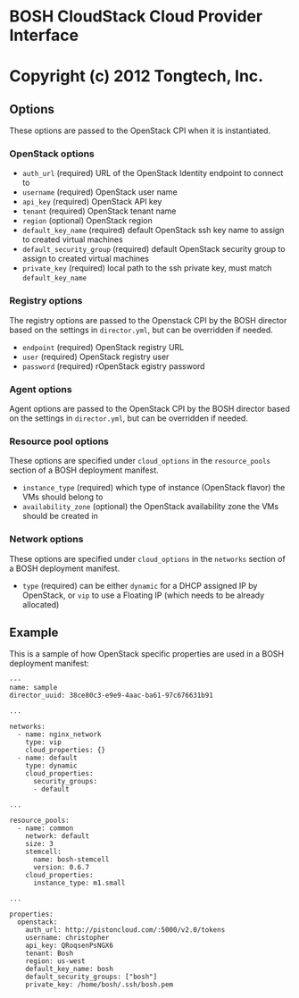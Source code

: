 # BOSH CloudStack Cloud Provider Interface
# Copyright (c) 2012 Tongtech, Inc.


## Options

These options are passed to the OpenStack CPI when it is instantiated.

### OpenStack options

* `auth_url` (required)
  URL of the OpenStack Identity endpoint to connect to
* `username` (required)
  OpenStack user name
* `api_key` (required)
  OpenStack API key
* `tenant` (required)
  OpenStack tenant name
* `region` (optional)
  OpenStack region
* `default_key_name` (required)
  default OpenStack ssh key name to assign to created virtual machines
* `default_security_group` (required)
  default OpenStack security group to assign to created virtual machines
* `private_key` (required)
  local path to the ssh private key, must match `default_key_name`

### Registry options

The registry options are passed to the Openstack CPI by the BOSH director based on the settings in `director.yml`, but can be overridden if needed.

* `endpoint` (required)
  OpenStack registry URL
* `user` (required)
  OpenStack registry user
* `password` (required)
  rOpenStack egistry password

### Agent options

Agent options are passed to the OpenStack  CPI by the BOSH director based on the settings in `director.yml`, but can be overridden if needed.

### Resource pool options

These options are specified under `cloud_options` in the `resource_pools` section of a BOSH deployment manifest.

* `instance_type` (required)
  which type of instance (OpenStack flavor) the VMs should belong to
* `availability_zone` (optional)
  the OpenStack availability zone the VMs should be created in

### Network options

These options are specified under `cloud_options` in the `networks` section of a BOSH deployment manifest.

* `type` (required)
  can be either `dynamic` for a DHCP assigned IP by OpenStack, or `vip` to use a Floating IP (which needs to be already allocated)

## Example

This is a sample of how OpenStack specific properties are used in a BOSH deployment manifest:

    ---
    name: sample
    director_uuid: 38ce80c3-e9e9-4aac-ba61-97c676631b91

    ...

    networks:
      - name: nginx_network
        type: vip
        cloud_properties: {}
      - name: default
        type: dynamic
        cloud_properties:
          security_groups:
          - default

    ...

    resource_pools:
      - name: common
        network: default
        size: 3
        stemcell:
          name: bosh-stemcell
          version: 0.6.7
        cloud_properties:
          instance_type: m1.small

    ...

    properties:
      openstack:
        auth_url: http://pistoncloud.com/:5000/v2.0/tokens
        username: christopher
        api_key: QRoqsenPsNGX6
        tenant: Bosh
        region: us-west
        default_key_name: bosh
        default_security_groups: ["bosh"]
        private_key: /home/bosh/.ssh/bosh.pem